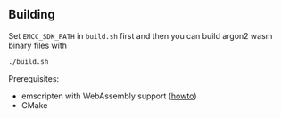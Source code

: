 
## Building

Set `EMCC_SDK_PATH` in `build.sh` first and then you can build argon2 wasm binary files with
```bash
./build.sh
```

Prerequisites:
- emscripten with WebAssembly support ([howto](http://webassembly.org/getting-started/developers-guide/))
- CMake
